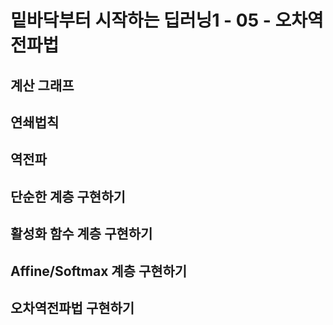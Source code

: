 # 밑바닥부터 시작하는 딥러닝1 - 05 - 오차역전파법

## 계산 그래프

## 연쇄법칙

## 역전파

## 단순한 계층 구현하기

## 활성화 함수 계층 구현하기

## Affine/Softmax 계층 구현하기

## 오차역전파법 구현하기